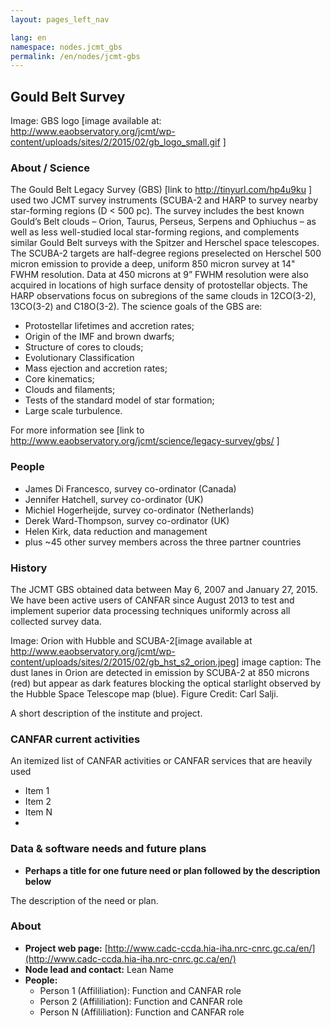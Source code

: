 ```yaml
---
layout: pages_left_nav

lang: en
namespace: nodes.jcmt_gbs
permalink: /en/nodes/jcmt-gbs
---
```


<!-- Content start -->

<h2> Gould Belt Survey </h2>

Image: GBS logo  [image available at: http://www.eaobservatory.org/jcmt/wp-content/uploads/sites/2/2015/02/gb_logo_small.gif ]

<h3> About / Science </h3>

The Gould Belt Legacy Survey (GBS) [link to http://tinyurl.com/hp4u9ku ] used two JCMT survey instruments (SCUBA-2 and HARP to survey nearby star-forming regions (D < 500 pc). The survey includes the best known Gould’s Belt clouds – Orion, Taurus, Perseus, Serpens and Ophiuchus – as well as less well-studied local star-forming regions, and complements similar Gould Belt surveys with the Spitzer and Herschel space telescopes. The SCUBA-2 targets are half-degree regions preselected on Herschel 500 micron emission to provide a deep, uniform 850 micron survey at 14" FWHM resolution.  Data at 450 microns at 9” FWHM resolution were also acquired in locations of high surface density of protostellar objects.  The HARP observations focus on subregions of the same clouds in 12CO(3-2), 13CO(3-2) and C18O(3-2). The science goals of the GBS are:

<ul>
   <li>Protostellar lifetimes and accretion rates;</li>
    <li>Origin of the IMF and brown dwarfs;</li>
   <li> Structure of cores to clouds;</li>
   <li> Evolutionary Classification</li>
   <li> Mass ejection and accretion rates;</li>
    <li>Core kinematics;</li>
    <li>Clouds and filaments;</li>
    <li>Tests of the standard model of star formation;</li>
    <li>Large scale turbulence.</li>
    </ul>

For more information see [link to http://www.eaobservatory.org/jcmt/science/legacy-survey/gbs/ ]

<h3>People</h3>
<ul>
<li>James Di Francesco, survey co-ordinator (Canada)</li>
<li>Jennifer Hatchell, survey co-ordinator (UK)</li>
<li>Michiel Hogerheijde, survey co-ordinator (Netherlands)</li>
<li>Derek Ward-Thompson, survey co-ordinator (UK)</li>
<li>Helen Kirk, data reduction and management</li>
<li>plus ~45 other survey members across the three partner countries</li>
</ul>


<h3>History</h3>

The JCMT GBS obtained data between May 6, 2007 and January 27, 2015.  We have been active users of CANFAR since August 2013 to test and implement superior data processing techniques uniformly across all collected survey data.

Image: Orion with Hubble and SCUBA-2[image available at http://www.eaobservatory.org/jcmt/wp-content/uploads/sites/2/2015/02/gb_hst_s2_orion.jpeg]
image caption: The dust lanes in Orion are detected in emission by SCUBA-2 at 850 microns (red) but appear as dark features blocking the optical starlight observed by the Hubble Space Telescope map (blue). Figure Credit: Carl Salji.

A short description of the institute and project.



### CANFAR current activities

An itemized list of CANFAR activities or  CANFAR services that are heavily used


* Item 1
* Item 2
* Item N
*

### Data & software needs and future plans

* **Perhaps a title for one future need or plan followed by the description below**

The description of the need or plan.

### About

* **Project web page:** [http://www.cadc-ccda.hia-iha.nrc-cnrc.gc.ca/en/](http://www.cadc-ccda.hia-iha.nrc-cnrc.gc.ca/en/)
* **Node lead and contact:** Lean Name
* **People:**
  * Person 1 (Affililiation): Function and CANFAR role
  * Person 2 (Affililiation): Function and CANFAR role
  * Person N (Affililiation): Function and CANFAR role



<!-- Content end -->
